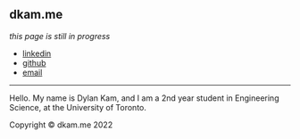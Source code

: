 ## dkam.me

*this page is still in progress*

- [linkedin](https://www.linkedin.com/in/dylan-kam-9a4265225/)
- [github](https://github.com/dylan-kam)
- [email](mailto::dylankam2@gmail.com)
___
Hello. My name is Dylan Kam, and I am a 2nd year student in Engineering Science, at the University of Toronto. 


Copyright © dkam.me 2022
